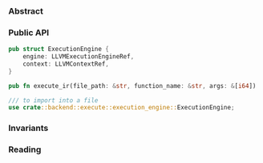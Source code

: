 ### Abstract 

### Public API
```rust
pub struct ExecutionEngine {
	engine: LLVMExecutionEngineRef,
	context: LLVMContextRef,
}

pub fn execute_ir(file_path: &str, function_name: &str, args: &[i64])

/// to import into a file
use crate::backend::execute::execution_engine::ExecutionEngine;
```

### Invariants
### Reading